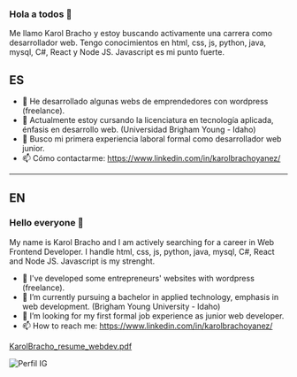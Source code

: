 ### Hola a todos 👋
Me llamo Karol Bracho y estoy buscando activamente una carrera como desarrollador web. Tengo conocimientos en html, css, js, python, java, mysql, C#, React y Node JS. Javascript es mi punto fuerte.

## ES
- 🔭 He desarrollado algunas webs de emprendedores con wordpress (freelance).
- 🌱 Actualmente estoy cursando la licenciatura en tecnología aplicada, énfasis en desarrollo web. (Universidad Brigham Young - Idaho)
- 🤔 Busco mi primera experiencia laboral formal como desarrollador web junior.
- 📫 Cómo contactarme: https://www.linkedin.com/in/karolbrachoyanez/

------------------------------------------------------------------------------------------------------------------------------------------------------------

## EN
### Hello everyone 👋
My name is Karol Bracho and I am actively searching for a career in Web Frontend Developer. I handle html, css, js, python, java, mysql,  C#, React and Node JS. Javascript is my strenght.

- 🔭 I've developed some entrepreneurs' websites with wordpress (freelance).
- 🌱 I’m currently pursuing a bachelor in applied technology, emphasis in web development. (Brigham Young University - Idaho)
- 🤔 I’m looking for my first formal job experience as junior web developer.
- 📫 How to reach me: https://www.linkedin.com/in/karolbrachoyanez/


[KarolBracho_resume_webdev.pdf](https://github.com/bykarol/bykarol/files/11899886/KarolBracho_resume_webdev.pdf)


![Perfil IG](https://user-images.githubusercontent.com/79916269/165809144-f4657294-9787-4e51-a918-e6a78e71f5cd.jpg)
